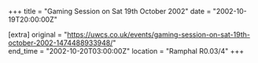 +++
title = "Gaming Session on Sat 19th October 2002"
date = "2002-10-19T20:00:00Z"

[extra]
original = "https://uwcs.co.uk/events/gaming-session-on-sat-19th-october-2002-1474488933948/"    
end_time = "2002-10-20T03:00:00Z"
location = "Ramphal R0.03/4"
+++



